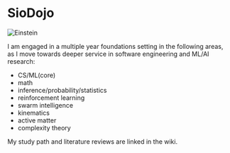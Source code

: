 # SioDojo

![Einstein](https://cloud.githubusercontent.com/assets/19956669/22234758/84d5faae-e1af-11e6-8b9e-d5c65cc213b9.png)

I am engaged in a multiple year foundations setting in the following areas, as I move towards deeper service in software engineering and ML/AI research: 

* CS/ML(core)
* math
* inference/probability/statistics
* reinforcement learning
* swarm intelligence
* kinematics
* active matter
* complexity theory

My study path and literature reviews are linked in the wiki.
